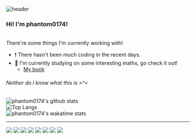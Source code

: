 ![header](https://capsule-render.vercel.app/api?type=soft&color=timeGradient&height=200&section=header&text=Phantom's%20profile%20(=^-ω-^=)&fontSize=60&fontAlignY=50&animation=twinkling)

### Hi! I'm phantom0174!
<br>
There're some things I'm currently working with!

* :exclamation: There hasn't been much coding in the recent days.
* :sparkling_heart: I'm currently studying on some interesting maths, go check it out!
  * [My book](https://hackmd.io/@Quantum-GrAyee/r1hZJ9gQO)

###### Neither do I know what this is >^<

![phantom0174's github stats](https://github-readme-stats.vercel.app/api?username=phantom0174&count_private=true&show_icons=true&theme=tokyonight)
<br>
![Top Langs](https://github-readme-stats.vercel.app/api/top-langs/?username=phantom0174&theme=tokyonight)
<br>
![phantom0174's wakatime stats](https://github-readme-stats.vercel.app/api/wakatime?username=phantom0174&theme=tokyonight)
<br>

---

![](https://icongr.am/devicon/python-original.svg?size=40)
![](https://icongr.am/devicon/atom-original.svg?size=40)
![](https://icongr.am/devicon/c-original.svg?size=40)
![](https://icongr.am/devicon/cplusplus-original.svg?size=40)
![](https://icongr.am/devicon/mongodb-original-wordmark.svg?size=40)
![](https://icongr.am/devicon/pycharm-original.svg?size=40)
![](https://icongr.am/simple/anaconda.svg?size=40&color=35d047)
![](https://icongr.am/simple/codefactor.svg?size=40&color=ffffff)
